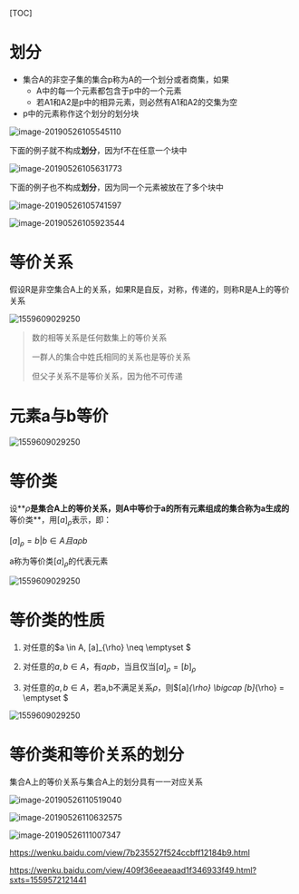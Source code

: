 [TOC]

# 划分

* 集合A的非空子集的集合p称为A的一个划分或者商集，如果
  * A中的每一个元素都包含于p中的一个元素
  * 若A1和A2是p中的相异元素，则必然有A1和A2的交集为空
* p中的元素称作这个划分的划分块



![image-20190526105545110](https://github.com/chenyansong1/note/blob/master/images/discrete_math/image-20190526105545110.png?raw=true)

下面的例子就不构成**划分**，因为f不在任意一个块中

![image-20190526105631773](https://github.com/chenyansong1/note/blob/master/images/discrete_math/image-20190526105631773.png?raw=true)

下面的例子也不构成**划分**，因为同一个元素被放在了多个块中

![image-20190526105741597](https://github.com/chenyansong1/note/blob/master/images/discrete_math/image-20190526105741597.png?raw=true)



![image-20190526105923544](https://github.com/chenyansong1/note/blob/master/images/discrete_math/image-20190526105923544.png?raw=true)





# 等价关系

假设R是非空集合A上的关系，如果R是自反，对称，传递的，则称R是A上的等价关系

![1559609029250](E:\git-workspace\note\images\math\dengjiaguanxi.png)

> 数的相等关系是任何数集上的等价关系
>
> 一群人的集合中姓氏相同的关系也是等价关系
>
> 但父子关系不是等价关系，因为他不可传递



# 元素a与b等价

![1559609029250](E:\git-workspace\note\images\math\dengjiaguanxi2.png)



# 等价类

设**$\rho$**是集合A上的等价关系，则A中等价于a的所有元素组成的集合称为a生成的**等价类**，用$[a]_{\rho}$表示，即：

$[a]_{\rho}={b|b \in A 且a \rho b}​$

a称为等价类$[a]_{\rho}​$的代表元素

![1559609029250](E:\git-workspace\note\images\math\dengjiaguanxi3.png)



# 等价类的性质

1. 对任意的$a \in A, [a]_{\rho} \neq \emptyset $

2. 对任意的$a,b \in A$，有$a \rho b$，当且仅当$[a]_{\rho}=[b]_{\rho}$

3. 对任意的$a,b \in A$，若a,b不满足关系$\rho$，则$[a]_{\rho} \bigcap [b]_{\rho} = \emptyset $



![1559609029250](E:\git-workspace\note\images\math\dengjiaguanxi4.png)



# 等价类和等价关系的划分

集合A上的等价关系与集合A上的划分具有一一对应关系



![image-20190526110519040](https://github.com/chenyansong1/note/blob/master/images/discrete_math/image-20190526110519040.png?raw=true)



![image-20190526110632575](https://github.com/chenyansong1/note/blob/master/images/discrete_math/image-20190526110632575.png?raw=true)

![image-20190526111007347](https://github.com/chenyansong1/note/blob/master/images/discrete_math/image-20190526111007347.png?raw=true)







https://wenku.baidu.com/view/7b235527f524ccbff12184b9.html

https://wenku.baidu.com/view/409f36eeaeaad1f346933f49.html?sxts=1559572121441


